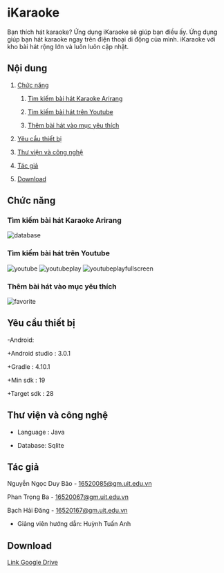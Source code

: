 ﻿# iKaraoke
Bạn thích hát karaoke? Ứng dụng iKaraoke sẽ giúp bạn điều ấy. Ứng dụng giúp bạn hát karaoke ngay trên điện thoại di động của mình. iKaraoke với kho bài hát rộng lớn và luôn luôn cập nhật.

## Nội dung
1. [Chức năng](#chức-năng)

   1. [Tìm kiếm bài hát Karaoke Arirang](#tìm-kiếm-bài-hát-Karaoke-Arirang)

   1. [Tìm kiếm bài hát trên Youtube](#tìm-kiếm-bài-hát-trên-Youtube)
   
   1. [Thêm bài hát vào mục yêu thích](#thêm-bài-hát-vào-mục-yêu-thích)
   
1. [Yêu cầu thiết bị](#yêu-cầu-thiết-bị)

1. [Thư viện và công nghệ](#thư-viện-và-công-nghệ)

1. [Tác giả](#tác-giả)

1. [Download](#download)

## Chức năng
### Tìm kiếm bài hát Karaoke Arirang      
   
   ![database](https://user-images.githubusercontent.com/35907949/50275283-93dc1380-0471-11e9-9ee6-a31bc9b4d77d.PNG)
   
    
### Tìm kiếm bài hát trên Youtube
   
   ![youtube](https://user-images.githubusercontent.com/35907949/50275659-7bb8c400-0472-11e9-8186-c163ffaf55ef.PNG)
   ![youtubeplay](https://user-images.githubusercontent.com/35907949/50275686-85dac280-0472-11e9-915c-19e583c04ca2.PNG)
   ![youtubeplayfullscreen](https://user-images.githubusercontent.com/35907949/50275697-8c693a00-0472-11e9-9ca4-d0d06a1cc4f2.PNG)
   
    
### Thêm bài hát vào mục yêu thích
        
   ![favorite](https://user-images.githubusercontent.com/35907949/50275639-6ba0e480-0472-11e9-80f3-af13647c2e9b.PNG)
   

## Yêu cầu thiết bị
-Android:

   +Android studio : 3.0.1

   +Gradle : 4.10.1

   +Min sdk : 19

   +Target sdk : 28

## Thư viện và công nghệ

- Language : Java

- Database: Sqlite


## Tác giả
Nguyễn Ngọc Duy Bảo - 16520085@gm.uit.edu.vn

Phan Trọng Ba - 16520067@gm.uit.edu.vn

Bạch Hải Đăng - 16520167@gm.uit.edu.vn

* Giảng viên hướng dẫn: Huỳnh Tuấn Anh


## Download
[Link Google Drive](https://drive.google.com/file/d/1jFRADvA-oxZKbmUCGt-3wqH3W7792WfK/view?fbclid=IwAR08HCPBCPPW0ZG4CJVO2EaRtu7s4ivoaPGJg7Wos9PuKdlwmT5y5P7vNOM)
